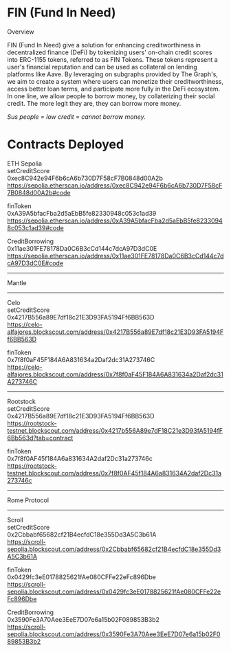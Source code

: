 # FIN (Fund In Need)

Overview

FIN (Fund In Need) give a solution for enhancing creditworthiness in decentralized finance (DeFi) by tokenizing users' on-chain credit scores into ERC-1155 tokens, referred to as FIN Tokens. These tokens represent a user's financial reputation and can be used as collateral on lending platforms like Aave. By leveraging on subgraphs provided by The Graph's, we aim to create a system where users can monetize their creditworthiness, access better loan terms, and participate more fully in the DeFi ecosystem.
In one line, we allow people to borrow money, by collaterizing their social credit. The more legit they are, they can borrow more money.

_Sus people = low credit = cannot borrow money._

#

# Contracts Deployed

ETH Sepolia\
setCreditScore
\
0xec8C942e94F6b6cA6b730D7F58cF7B0848d00A2b
https://sepolia.etherscan.io/address/0xec8C942e94F6b6cA6b730D7F58cF7B0848d00A2b#code

finToken\
0xA39A5bfacFba2d5aEbB5fe82330948c053c1ad39
https://sepolia.etherscan.io/address/0xA39A5bfacFba2d5aEbB5fe82330948c053c1ad39#code

CreditBorrowing\
0x11ae301FE78178Da0C6B3cCd144c7dcA97D3dC0E
https://sepolia.etherscan.io/address/0x11ae301FE78178Da0C6B3cCd144c7dcA97D3dC0E#code

---

Mantle

---

Celo\
setCreditScore\
0x4217B556a89E7df18c21E3D93FA5194Ff6BB563D\
https://celo-alfajores.blockscout.com/address/0x4217B556a89E7df18c21E3D93FA5194Ff6BB563D

finToken\
0x7f8f0aF45F184A6A831634a2Daf2dc31A273746C\
https://celo-alfajores.blockscout.com/address/0x7f8f0aF45F184A6A831634a2Daf2dc31A273746C

---

Rootstock\
setCreditScore\
0x4217B556a89E7df18c21E3D93FA5194Ff6BB563D\
https://rootstock-testnet.blockscout.com/address/0x4217b556A89e7dF18C21e3D93fA5194fF6Bb563d?tab=contract

finToken\
0x7f8f0AF45f184A6a831634A2daf2Dc31a273746c\
https://rootstock-testnet.blockscout.com/address/0x7f8f0AF45f184A6a831634A2daf2Dc31a273746c

---

Rome Protocol

---

Scroll\
setCreditScore\
0x2Cbbabf65682cf21B4ecfdC18e355Dd3A5C3b61A\
https://scroll-sepolia.blockscout.com/address/0x2Cbbabf65682cf21B4ecfdC18e355Dd3A5C3b61A

finToken\
0x0429fc3eE0178825621fAe080CFFe22eFc896Dbe\
https://scroll-sepolia.blockscout.com/address/0x0429fc3eE0178825621fAe080CFFe22eFc896Dbe

CreditBorrowing\
0x3590Fe3A70Aee3EeE7D07e6a15b02F089853B3b2\
https://scroll-sepolia.blockscout.com/address/0x3590Fe3A70Aee3EeE7D07e6a15b02F089853B3b2
